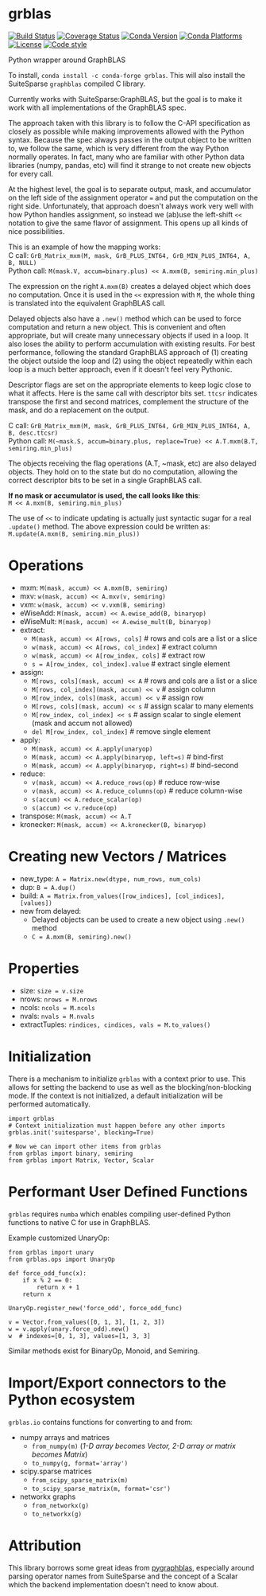 # grblas

[![Build Status](https://travis-ci.org/metagraph-dev/grblas.svg?branch=master)](https://travis-ci.org/metagraph-dev/grblas)
[![Coverage Status](https://coveralls.io/repos/metagraph-dev/grblas/badge.svg?branch=master)](https://coveralls.io/r/metagraph-dev/grblas)
[![Conda Version](https://img.shields.io/conda/vn/conda-forge/grblas.svg)](https://anaconda.org/conda-forge/grblas)
[![Conda Platforms](https://img.shields.io/conda/pn/conda-forge/grblas.svg)](https://anaconda.org/conda-forge/grblas)
[![License](https://img.shields.io/badge/License-Apache%202.0-blue.svg)](https://opensource.org/licenses/Apache-2.0)
[![Code style](https://img.shields.io/badge/code%20style-black-000000.svg)](https://github.com/psf/black)

Python wrapper around GraphBLAS

To install, `conda install -c conda-forge grblas`. This will also install the SuiteSparse `graphblas` compiled C library.

Currently works with SuiteSparse:GraphBLAS, but the goal is to make it work with all implementations of the GraphBLAS spec.

The approach taken with this library is to follow the C-API specification as closely as possible while making improvements 
allowed with the Python syntax. Because the spec always passes in the output object to be written to, we follow the same, 
which is very different from the way Python normally operates. In fact, many who are familiar with other Python data 
libraries (numpy, pandas, etc) will find it strange to not create new objects for every call.

At the highest level, the goal is to separate output, mask, and accumulator on the left side of the assignment 
operator `=` and put the computation on the right side. Unfortunately, that approach doesn't always work very well
with how Python handles assignment, so instead we (ab)use the left-shift `<<` notation to give the same flavor of
assignment. This opens up all kinds of nice possibilities.

This is an example of how the mapping works:<br>
C call: `GrB_Matrix_mxm(M, mask, GrB_PLUS_INT64, GrB_MIN_PLUS_INT64, A, B, NULL)`<br>
Python call: `M(mask.V, accum=binary.plus) << A.mxm(B, semiring.min_plus)`<br>

The expression on the right `A.mxm(B)` creates a delayed object which does no computation. Once it is used in the 
`<<` expression with `M`, the whole thing is translated into the equivalent GraphBLAS call.

Delayed objects also have a `.new()` method which can be used to force computation and return a new 
object. This is convenient and often appropriate, but will create many unnecessary objects if used in a loop. It
also loses the ability to perform accumulation with existing results. For best performance, following the standard 
GraphBLAS approach of (1) creating the object outside the loop and (2) using the object repeatedly within each loop 
is a much better approach, even if it doesn't feel very Pythonic. 

Descriptor flags are set on the appropriate elements to keep logic close to what it affects. Here is the same call 
with descriptor bits set. `ttcsr` indicates transpose the first and second matrices, complement the structure of the mask,
and do a replacement on the output.

C call: `GrB_Matrix_mxm(M, mask, GrB_PLUS_INT64, GrB_MIN_PLUS_INT64, A, B, desc.ttcsr)`<br>
Python call: `M(~mask.S, accum=binary.plus, replace=True) << A.T.mxm(B.T, semiring.min_plus)`

The objects receiving the flag operations (A.T, ~mask, etc) are also delayed objects. They hold on to the state but 
do no computation, allowing the correct descriptor bits to be set in a single GraphBLAS call.

**If no mask or accumulator is used, the call looks like this**:<br>
`M << A.mxm(B, semiring.min_plus)`

The use of `<<` to indicate updating is actually just syntactic sugar for a real `.update()` method. The above
expression could be written as:<br>
`M.update(A.mxm(B, semiring.min_plus))`

# Operations
 - mxm: `M(mask, accum) << A.mxm(B, semiring)`
 - mxv: `w(mask, accum) << A.mxv(v, semiring)`
 - vxm: `w(mask, accum) << v.vxm(B, semiring)`
 - eWiseAdd: `M(mask, accum) << A.ewise_add(B, binaryop)`
 - eWiseMult: `M(mask, accum) << A.ewise_mult(B, binaryop)`
 - extract: 
   + `M(mask, accum) << A[rows, cols]`  # rows and cols are a list or a slice
   + `w(mask, accum) << A[rows, col_index]`  # extract column
   + `w(mask, accum) << A[row_index, cols]`  # extract row
   + `s = A[row_index, col_index].value`  # extract single element
 - assign:
   + `M[rows, cols](mask, accum) << A`  # rows and cols are a list or a slice
   + `M[rows, col_index](mask, accum) << v`  # assign column
   + `M[row_index, cols](mask, accum) << v`  # assign row
   + `M[rows, cols](mask, accum) << s`  # assign scalar to many elements
   + `M[row_index, col_index] << s`  # assign scalar to single element (mask and accum not allowed)
   + `del M[row_index, col_index]`  # remove single element
 - apply:
   + `M(mask, accum) << A.apply(unaryop)`
   + `M(mask, accum) << A.apply(binaryop, left=s)`  # bind-first
   + `M(mask, accum) << A.apply(binaryop, right=s)`  # bind-second
 - reduce: 
   + `v(mask, accum) << A.reduce_rows(op)`  # reduce row-wise
   + `v(mask, accum) << A.reduce_columns(op)`  # reduce column-wise
   + `s(accum) << A.reduce_scalar(op)`
   + `s(accum) << v.reduce(op)`
 - transpose: `M(mask, accum) << A.T`
 - kronecker: `M(mask, accum) << A.kronecker(B, binaryop)`

# Creating new Vectors / Matrices
 - new_type: `A = Matrix.new(dtype, num_rows, num_cols)`
 - dup: `B = A.dup()`
 - build: `A = Matrix.from_values([row_indices], [col_indices], [values])`
 - new from delayed:
   - Delayed objects can be used to create a new object using `.new()` method
   - `C = A.mxm(B, semiring).new()`

# Properties
 - size: `size = v.size`
 - nrows: `nrows = M.nrows`
 - ncols: `ncols = M.ncols`
 - nvals: `nvals = M.nvals`
 - extractTuples: `rindices, cindices, vals = M.to_values()`

# Initialization
There is a mechanism to initialize `grblas` with a context prior to use. This allows for setting the backend to
use as well as the blocking/non-blocking mode. If the context is not initialized, a default initialization will
be performed automatically. 

```
import grblas
# Context initialization must happen before any other imports
grblas.init('suitesparse', blocking=True)

# Now we can import other items from grblas
from grblas import binary, semiring
from grblas import Matrix, Vector, Scalar
```

# Performant User Defined Functions
`grblas` requires `numba` which enables compiling user-defined Python functions to native C for use in GraphBLAS.

Example customized UnaryOp:
```
from grblas import unary
from grblas.ops import UnaryOp

def force_odd_func(x):
    if x % 2 == 0:
        return x + 1
    return x

UnaryOp.register_new('force_odd', force_odd_func)

v = Vector.from_values([0, 1, 3], [1, 2, 3])
w = v.apply(unary.force_odd).new()
w  # indexes=[0, 1, 3], values=[1, 3, 3]
```

Similar methods exist for BinaryOp, Monoid, and Semiring.

# Import/Export connectors to the Python ecosystem
`grblas.io` contains functions for converting to and from:
- numpy arrays and matrices
  - `from_numpy(m)`  (_1-D array becomes Vector, 2-D array or matrix becomes Matrix_)
  - `to_numpy(g, format='array')`
- scipy.sparse matrices
  - `from_scipy_sparse_matrix(m)`
  - `to_scipy_sparse_matrix(m, format='csr')`
- networkx graphs
  - `from_networkx(g)`
  - `to_networkx(g)`

# Attribution
This library borrows some great ideas from [pygraphblas](https://github.com/michelp/pygraphblas),
especially around parsing operator names from SuiteSparse and the concept of a Scalar which the backend
implementation doesn't need to know about.

